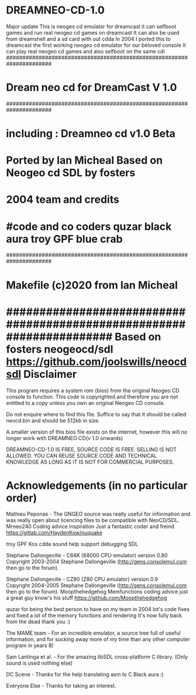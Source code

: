 # DREAMNEO-CD-1.0
Major update
This is neogeo cd emulator for dreamcast it can selfboot games and run real neogeo cd games on dreamcast
It can also be used from dreamshell and a sd card with out cdda
In 2004 I ported this to dreamcast the first working neogeo cd emulator for our beloved console
It can play real neogeo cd games and also selfboot on the same cdi
######################################################################
#                 Dream neo cd for DreamCast  V 1.0                  #
######################################################################
# including :	Dreamneo cd v1.0 Beta                                #
#  Ported by Ian Micheal Based on   Neogeo cd SDL by fosters         #
#											                         #
#			2004 team and credits									 #
#	#code and co coders quzar black aura troy GPF blue crab		     #
######################################################################
#																	 #
#								   Makefile (c)2020 from Ian Micheal #
######################################################################
Based on fosters neogeocd/sdl https://github.com/joolswills/neocdsdl
Disclaimer
==========
This program requires a system rom (bios) from the original Neogeo CD console to
function.  This code is copyrighted and therefore you are not entitled to a 
copy unless you own an original Neogeo CD console.

Do not enquire where to find this file.  Suffice to say that it should be called
neocd.bin and should be 512kb in size.

A smaller version of this bios file exists on the internet, however this will no
longer work with DREAMNEO CD(v 1.0 onwards)

DREAMNEO-CD-1.0 IS FREE, SOURCE CODE IS FREE. SELLING IS NOT ALLOWED. 
YOU CAN REUSE SOURCE CODE AND TECHNICAL KNOWLEDGE AS LONG AS IT IS NOT FOR 
COMMERCIAL PURPOSES.

Acknowledgements (in no particular order)
=================
Mathieu Peponas     - The GNGEO source was really useful for information and
                      was really open about licencing files to be compatible 
                      with NeoCD/SDL.
Mrneo240       Coding advice  inspiration Just a fantastic coder and freind
https://gitlab.com/HaydenKow/nuquake

troy GPF         Kos cdda sound help support  debugging SDL  

Stephane Dallongeville       - C68K (68000 CPU emulator) version 0.80 
Copyright 2003-2004 Stephane Dallongeville
(http://gens.consolemul.com then go to the forum).

Stephane Dallongeville         - CZ80 (Z80 CPU emulator) version 0.9  
Copyright 2004-2005 Stephane Dallongeville 
(http://gens.consolemul.com then go to the forum).
Moopthehedgehog     Memfunctions coding advice just a great guy know's his stuff 
https://github.com/Moopthehedgehog

quzar  for being the best person to have on my team in 2004 lot's code fixes and fixed a lot of the memory functions and rendering
It's now fully back from the dead thank you :)

The MAME team       - For an incredible emulator, a source tree full of useful
                      information, and for sucking away more of my time than any
                      other computer program in years 8)

Sam Lantinga et al. - For the amazing libSDL cross-platform C library. (Only sound is used nothing else)

DC Scene            - Thanks for the help translating asm to C  Black aura :)

Everyone Else       - Thanks for taking an interest.
